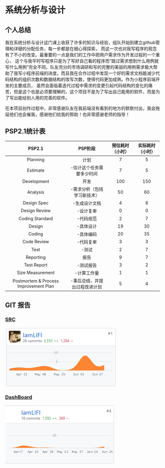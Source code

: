 # 系统分析与设计

## 个人总结

我在系统分析与设计这门课上收获了许多的知识与经验，组队开始到建立github管理和详细的分配任务，每一步都是在细心得探索， 而这一次也对我写程序的观念有了不小的改变。最重要的一点是我们的工作中把用户需求作为开发过程的一个重心， 这个与我平时写程序只是为了写好自己看的程序而“跳过需求想到什么用例就写什么用例”完全不同，队友充分的市场调研和写的完整的美丽的用例需求极大帮助了我写小程序前端的进度。而且我在合作过程中发现一个好的需求文档能减少代码结构的组织次数和数据结构的改写次数，使得代码更加成熟。作为小程序前端开发的主要成员， 虽然会面临着迭代过程中需求的变更引起代码结构的变化的痛苦，但是这个也是必须要理解的，这个项目不是为了写出自己能用的软件，而是为了写出能给别人用的完善的软件。

在本项目创作过程中，非常感谢队友在我前端没有看到的地方的默默付出，我会拖延他们也会催我，感谢他们给我的帮助！也非常感谢老师的指导！

## PSP2.1统计表
PSP2.1|PSP阶段|预估耗时（小时）|实际耗时（小时）
:-:|:-:|:-:|:-:
Planning|计划|7|5|
Estimate|-估计这个任务需要多少时间|7|5
Development|开发|100|150
Analysis|-需求分析（包括学习新技术）|50|60
Design Spec|-生成设计文档|4|8
Design Review|-设计复审|0|0
Coding Standard|-代码规范|2|7
Design|-具体设计|19|30
Coding|-具体编码|20|35
Code Review|-代码复审|3|3 
Test|-测试|2|7
Reporting|报告|9|7
Test Report|-测试报告|3|2
Size Measurement|-计算工作量|1|1
Postmortem & Process Improvement Plan|-事后总结，并提出过程改进计划|5|4

## GIT 报告
### [SRC](https://github.com/DeliciousFoodEasyOrder/SRC)
![](./assets/img/15331154_src.png)
### [DashBoard](https://github.com/DeliciousFoodEasyOrder/Dashboard)
![](./assets/img/15331154_dashboard.png)
